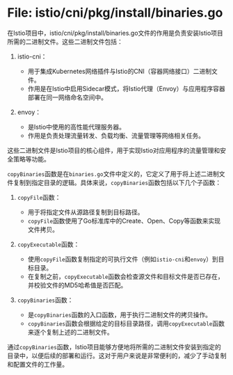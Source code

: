 # File: istio/cni/pkg/install/binaries.go

在Istio项目中，istio/cni/pkg/install/binaries.go文件的作用是负责安装Istio项目所需的二进制文件。这些二进制文件包括：

1. istio-cni：
   - 用于集成Kubernetes网络插件与Istio的CNI（容器网络接口）二进制文件。
   - 作用是在Istio中启用Sidecar模式，将Istio代理（Envoy）与应用程序容器部署在同一网络命名空间中。

2. envoy：
   - 是Istio中使用的高性能代理服务器。
   - 作用是负责处理流量转发、负载均衡、流量管理等网络相关任务。

这些二进制文件是Istio项目的核心组件，用于实现Istio对应用程序的流量管理和安全策略等功能。

`copyBinaries`函数是在`binaries.go`文件中定义的，它定义了用于将上述二进制文件复制到指定目录的逻辑。具体来说，`copyBinaries`函数包括以下几个子函数：

1. `copyFile`函数：
   - 用于将指定文件从源路径复制到目标路径。
   - `copyFile`函数使用了Go标准库中的Create、Open、Copy等函数来实现文件拷贝。

2. `copyExecutable`函数：
   - 使用`copyFile`函数复制指定的可执行文件（例如`istio-cni`和`envoy`）到目标目录。
   - 在复制之前，`copyExecutable`函数会检查源文件和目标文件是否已存在，并校验文件的MD5哈希值是否匹配。

3. `copyBinaries`函数：
   - 是`copyBinaries`函数的入口函数，用于执行二进制文件的拷贝操作。
   - `copyBinaries`函数会根据给定的目标目录路径，调用`copyExecutable`函数来逐个复制上述的二进制文件。

通过`copyBinaries`函数，Istio项目能够方便地将所需的二进制文件安装到指定的目录中，以便后续的部署和运行。这对于用户来说是非常便利的，减少了手动复制和配置文件的工作量。


